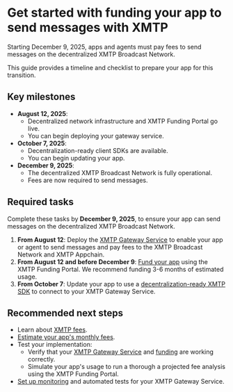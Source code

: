 # Get started with funding your app to send messages with XMTP

Starting December 9, 2025, apps and agents must pay fees to send messages on the decentralized XMTP Broadcast Network.

This guide provides a timeline and checklist to prepare your app for this transition.

## Key milestones

- **August 12, 2025**:
  - Decentralized network infrastructure and XMTP Funding Portal go live.
  - You can begin deploying your gateway service.
- **October 7, 2025**:
  - Decentralization-ready client SDKs are available.
  - You can begin updating your app.
- **December 9, 2025**:
  - The decentralized XMTP Broadcast Network is fully operational.
  - Fees are now required to send messages.

## Required tasks

Complete these tasks by **December 9, 2025**, to ensure your app can send messages on the decentralized XMTP Broadcast Network.

1. **From August 12**: Deploy the [XMTP Gateway Service](/fund-agents-apps/run-gateway) to enable your app or agent to send messages and pay fees to the XMTP Broadcast Network and XMTP Appchain.
2. **From August 12 and before December 9**: [Fund your app](/fund-agents-apps/fund-your-app) using the XMTP Funding Portal. We recommend funding 3-6 months of estimated usage.
3. **From October 7**: Update your app to use a [decentralization-ready XMTP SDK](/fund-agents-apps/update-sdk) to connect to your XMTP Gateway Service.

## Recommended next steps

- Learn about [XMTP fees](/fund-agents-apps/calculate-fees).
- [Estimate your app's monthly fees](#TODO).
- Test your implementation:
  - Verify that your [XMTP Gateway Service](/fund-agents-apps/run-gateway) and [funding](/fund-agents-apps/fund-your-app) are working correctly.
  - Simulate your app's usage to run a thorough a projected fee analysis using the XMTP Funding Portal.
- [Set up monitoring](/fund-agents-apps/run-gateway#metrics-and-observability) and automated tests for your XMTP Gateway Service.
